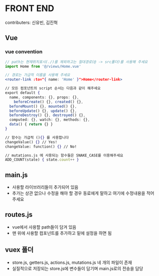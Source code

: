 # FRONT END
contributers: 신유빈, 김진혁

## Vue

### vue convention

```jsx
// path는 현재위치표시(./)를 제외하고는 절대경로(@ -> src폴더)를 사용해 주세요
import Home from '@/views/Home.vue'

// 경로는 가급적 이름을 사용해 주세요
<router-link :to="{ name: 'Home' }">Home</router-link>

// 모든 컴포넌트의 script 순서는 다음과 같이 해주세요
export default {
  name, components: {}, props: {}, 
	beforeCreate() {}, created() {},
  beforeMount() {}, mounted() {},
  beforeUpdate() {}, update() {},
  beforeDestroy() {}, destroyed() {},
  computed: {}, watch: {}, methods: {},
  data() { return {} }
}

// 함수는 가급적 (){} 를 사용합니다
changeValue() {} // Yes!
changeValue: function() {} // No!

// mutations.js 에 사용되는 함수들은 SNAKE_CASE를 이용해주세요
ADD_COUNT(state) { state.count++ }

```

## main.js

- 사용할 라이브러리들이 추가되어 있음
- 추가는 상관 없으나 수정을 해야 할 경우 동료에게 말하고 여기에 수정내용을 적어주세요

## routes.js

- vue에서 사용할 path들이 담겨 있음
- 맨 위에 사용할 컴포넌트를 추가하고 밑에 설정을 하면 됨

## vuex 폴더

- store.js, getters.js, actions.js, mutations.js 네 개의 파일이 존재
- 실질적으로 저장되는 store.js에 변수들이 담기며 main.js로의 전송을 담당